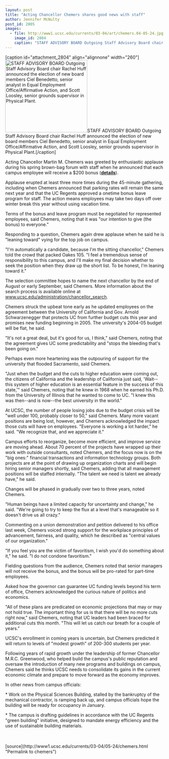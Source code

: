 ```yaml
---
layout: post
title: "Acting Chancellor Chemers shares good news with staff"
author: Jennifer McNulty
post_id: 2805
images:
  - file: http://www1.ucsc.edu/currents/03-04/art/chemers.04-05-24.jpg
    image_id: 2804
    caption: "STAFF ADVISORY BOARD Outgoing Staff Advisory Board chair Rachel Huff announced the election of new board members Ciel Benedetto, senior analyst in Equal Employment Office/Affirmative Action, and Scott Loosley, senior grounds supervisor in Physical Plant."
---
```


[caption id="attachment_2804" align="alignnone" width="260"]<a href="http://localhost/mysite/wp-content/uploads/2004/05/chemers.04-05-24.jpg"><img class="size-full wp-image-2804" src="http://localhost/mysite/wp-content/uploads/2004/05/chemers.04-05-24.jpg" alt="STAFF ADVISORY BOARD Outgoing Staff Advisory Board chair Rachel Huff announced the election of new board members Ciel Benedetto, senior analyst in Equal Employment Office/Affirmative Action, and Scott Loosley, senior grounds supervisor in Physical Plant." width="260" height="229" /></a>STAFF ADVISORY BOARD Outgoing Staff Advisory Board chair Rachel Huff announced the election of new board members Ciel Benedetto, senior analyst in Equal Employment Office/Affirmative Action, and Scott Loosley, senior grounds supervisor in Physical Plant.[/caption]
<p>
  Acting Chancellor Martin M. Chemers was greeted by enthusiastic applause during his spring brown-bag forum with staff when he announced that each campus employee will receive a $200 bonus (<b><a href="http://www2.ucsc.edu/hr/dedication2004.pdf">details</a></b>).<br>
</p>
<p>
  Applause erupted at least three more times during the 45-minute gathering, including when Chemers announced that parking rates will remain the same next year and that the UC Regents approved a onetime bonus leave program for staff. The action means employees may take two days off over winter break this year without using vacation time.<br>
</p>
<p>
  Terms of the bonus and leave program must be negotiated for represented employees, said Chemers, noting that it was "our intention to give (the bonus) to everyone."
</p>
<p>
  Responding to a question, Chemers again drew applause when he said he is "leaning toward" vying for the top job on campus.<br>
</p>
<p>
  "I'm automatically a candidate, because I'm the sitting chancellor," Chemers told the crowd that packed Oakes 105. "I feel a tremendous sense of responsibility to this campus, and I'll make my final decision whether to seek the position when they draw up the short list. To be honest, I'm leaning toward it."<br>
</p>
<p>
  The selection committee hopes to name the next chancellor by the end of August or early September, said Chemers. More information about the search process is available online at <a href="http://www.ucsc.edu/administration/chancellor_search">www.ucsc.edu/administration/chancellor_search</a>.<br>
</p>
<p>
  Chemers struck the upbeat tone early as he updated employees on the agreement between the University of California and Gov. Arnold Schwarzenegger that protects UC from further budget cuts this year and promises new funding beginning in 2005. The university's 2004-05 budget will be flat, he said.<br>
</p>
<p>
  "It's not a great deal, but it's good for us, I think," said Chemers, noting that the agreement gives UC some predictability and "stops the bleeding that's been going on."<br>
</p>
<p>
  Perhaps even more heartening was the outpouring of support for the university that flooded Sacramento, said Chemers.<br>
</p>
<p>
  "Just when the budget and the cuts to higher education were coming out, the citizens of California and the leadership of California just said, 'Wait--this system of higher education is an essential feature in the success of this state,'" said Chemers, noting that he knew in 1968 when he earned his Ph.D. from the University of Illinois that he wanted to come to UC. "I knew this was then--and is now--the best university in the world."<br>
</p>
<p>
  At UCSC, the number of people losing jobs due to the budget crisis will be "well under 100, probably closer to 50," said Chemers. Many more vacant positions are being lost, however, and Chemers acknowledged the impact those cuts will have on employees. "Everyone is working a lot harder," he said. "We recognize that, and we appreciate it."<br>
</p>
<p>
  Campus efforts to reorganize, become more efficient, and improve service are moving ahead. About 70 percent of the projects have wrapped up their work with outside consultants, noted Chemers, and the focus now is on the "big ones:" financial transactions and information technology groups. Both projects are at the point of drawing up organization charts and will begin hiring senior managers shortly, said Chemers, adding that all management positions will be staffed internally. "The talent we need is talent we already have," he said.<br>
</p>
<p>
  Changes will be phased in gradually over two to three years, noted Chemers.
</p>
<p>
  "Human beings have a limited capacity for uncertainty and change," he said. "We're going to try to keep the flux at a level that's manageable so it doesn't drive us all crazy."<br>
</p>
<p>
  Commenting on a union demonstration and petition delivered to his office last week, Chemers voiced strong support for the workplace principles of advancement, fairness, and quality, which he described as "central values of our organization."<br>
</p>
<p>
  "If you feel you are the victim of favoritism, I wish you'd do something about it," he said. "I do not condone favoritism."<br>
</p>
<p>
  Fielding questions from the audience, Chemers noted that senior managers will not receive the bonus, and the bonus will be pro-rated for part-time employees.<br>
</p>
<p>
  Asked how the governor can guarantee UC funding levels beyond his term of office, Chemers acknowledged the curious nature of politics and economics.<br>
</p>
<p>
  "All of these plans are predicated on economic projections that may or may not hold true. The important thing for us is that there will be no more cuts right now," said Chemers, noting that UC leaders had been braced for additional cuts this month. "This will let us catch our breath for a couple of years."<br>
</p>
<p>
  UCSC's enrollment in coming years is uncertain, but Chemers predicted it will return to levels of "modest growth" of 200-300 students per year.<br>
</p>
<p>
  Following years of rapid growth under the leadership of former Chancellor M.R.C. Greenwood, who helped build the campus's public reputation and oversaw the introduction of many new programs and buildings on campus, Chemers said he thinks UCSC needs to consolidate its gains in the current economic climate and prepare to move forward as the economy improves.<br>
</p>
<p>
  In other news from campus officials:<br>
</p>
<p>
  * Work on the Physical Sciences Building, stalled by the bankruptcy of the mechanical contractor, is ramping back up, and campus officials hope the building will be ready for occupancy in January.<br>
</p>
<p>
  * The campus is drafting guidelines in accordance with the UC Regents<br>
  "green building" initiative, designed to mandate energy efficiency and the use of sustainable building materials.<br>
  <br>
  <br>
</p>
[source](http://www1.ucsc.edu/currents/03-04/05-24/chemers.html "Permalink to chemers")
